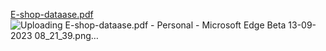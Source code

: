 [E-shop-dataase.pdf](https://github.com/ProgramerSalar/e-shop-backend/files/12592897/E-shop-dataase.pdf)
![Uploading E-shop-dataase.pdf - Personal - Microsoft​ Edge Beta 13-09-2023 08_21_39.png…]()

